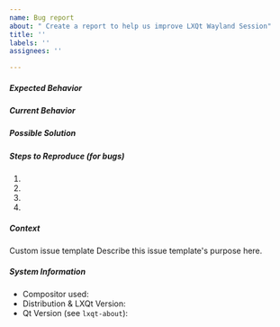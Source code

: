 ```yaml
---
name: Bug report
about: " Create a report to help us improve LXQt Wayland Session"
title: ''
labels: ''
assignees: ''

---
```


<!--- Provide a general summary of the issue in the title above. You       --->
<!--- should not delete relevant sections and/or questions in your report. For questions and similar please use https://github.com/lxqt/lxqt/discussions.  --->

<!--- BEFORE FILLING OUT THIS REPORT FORM:                                 --->
<!--- Dear users of stable and LTS (long term service) distributions:      --->
<!--- Please do NOT file bugs against old (dead) versions but use your     --->
<!--- distribution bugtracker instead. This is esp. true for Ubuntu LTS.   --->

##### Expected Behavior
<!--- If you're describing a bug, tell us what should happen                -->
<!--- If you're suggesting a change/improvement, tell us how it should work -->

##### Current Behavior
<!--- If describing a bug, tell us what happens instead of the expected    --->
<!--- behaviour. If suggesting a change/improvement, explain the difference -->
<!--- from current behavior (a screenshot might help)                      --->

##### Possible Solution
<!--- Not obligatory, but suggest a fix/reason for the bug,                --->
<!--- or ideas how to implement the addition or change                     --->

##### Steps to Reproduce (for bugs)
<!--- Provide a link to a live example, or an unambiguous set of steps to  --->
<!--- reproduce this bug. Include code to reproduce, if relevant           --->
1.
2.
3.
4.

##### Context
Custom issue template
Describe this issue template's purpose here.

<!--- How has this issue affected you? What are you trying to accomplish?  --->
<!--- Providing context helps us come up with a solution that is most      --->
<!--- useful in the real world                                             --->

##### System Information
<!--- Include as many relevant details about the system you experienced    --->
<!--- the bug in                                                           --->
* Compositor used:
* Distribution & LXQt Version:  
* Qt Version (see `lxqt-about`):
